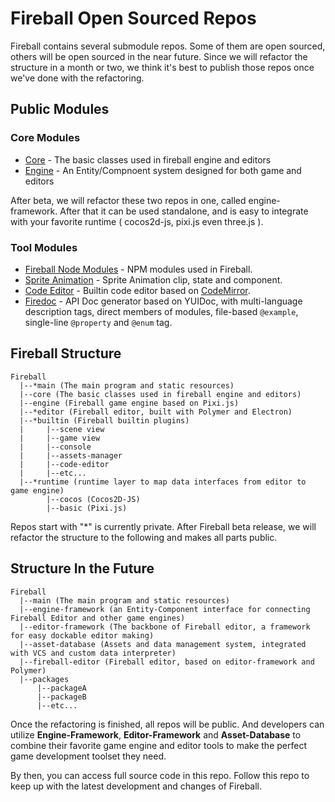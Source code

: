 # Fireball Open Sourced Repos

Fireball contains several submodule repos. Some of them are open sourced, others will be open sourced in the near future. Since we will refactor the structure in a month or two, we think it's best to publish those repos once we've done with the refactoring.

## Public Modules

### Core Modules

- [Core](https://github.com/fireball-x/core) - The basic classes used in fireball engine and editors
- [Engine](https://github.com/fireball-x/engine) - An Entity/Compnoent system designed for both game and editors

After beta, we will refactor these two repos in one, called engine-framework. After that it can be used standalone, and is easy to integrate with your favorite runtime ( cocos2d-js, pixi.js even three.js ).

### Tool Modules

- [Fireball Node Modules](https://github.com/fireball-x/modules) - NPM modules used in Fireball.
- [Sprite Animation](https://github.com/fireball-x/sprite-animation) - Sprite Animation clip, state and component.
- [Code Editor](https://github.com/fireball-x/code-editor) - Builtin code editor based on [CodeMirror](https://github.com/codemirror/codemirror).
- [Firedoc](https://github.com/fireball-x/firedoc) - API Doc generator based on YUIDoc, with multi-language description tags, direct members of modules, file-based `@example`, single-line `@property` and `@enum` tag.


## Fireball Structure

```plain
Fireball
  |--*main (The main program and static resources)
  |--core (The basic classes used in fireball engine and editors)
  |--engine (Fireball game engine based on Pixi.js)
  |--*editor (Fireball editor, built with Polymer and Electron)
  |--*builtin (Fireball builtin plugins)
  |     |--scene view
  |     |--game view
  |     |--console
  |     |--assets-manager
  |     |--code-editor
  |     |--etc...
  |--*runtime (runtime layer to map data interfaces from editor to game engine)
        |--cocos (Cocos2D-JS)
        |--basic (Pixi.js)
```

Repos start with "\*" is currently private. After Fireball beta release, we will refactor the structure to the following and makes all parts public.

## Structure In the Future

```plain
Fireball
  |--main (The main program and static resources)
  |--engine-framework (an Entity-Component interface for connecting Fireball Editor and other game engines)
  |--editor-framework (The backbone of Fireball editor, a framework for easy dockable editor making)
  |--asset-database (Assets and data management system, integrated with VCS and custom data interpreter)
  |--fireball-editor (Fireball editor, based on editor-framework and Polymer)
  |--packages
      |--packageA
      |--packageB
      |--etc...
```

Once the refactoring is finished, all repos will be public. And developers can utilize **Engine-Framework**, **Editor-Framework** and **Asset-Database** to combine their favorite game engine and editor tools to make the perfect game development toolset they need.

By then, you can access full source code in this repo. Follow this repo to keep up with the latest development and changes of Fireball.
